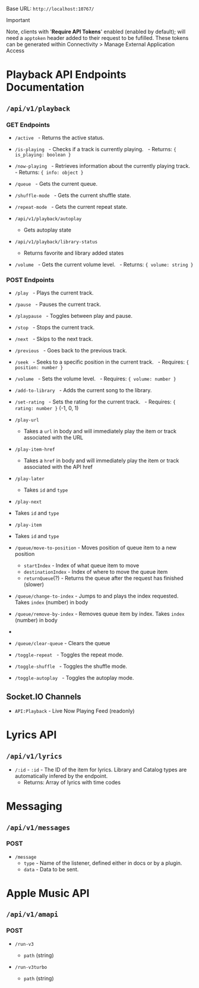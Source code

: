 
Base URL: `http://localhost:10767/`

> [!IMPORTANT]  
> Note, clients with '**Require API Tokens**' enabled (enabled by default); will need a `apptoken` header added to their request to be fufilled. These tokens can be generated within Connectivity > Manage External Application Access

# Playback API Endpoints Documentation

## `/api/v1/playback`

### GET Endpoints

- `/active`
  - Returns the active status.

- `/is-playing`
  - Checks if a track is currently playing.
  - Returns: `{ is_playing: boolean }`

- `/now-playing`
  - Retrieves information about the currently playing track.
  - Returns: `{ info: object }`

- `/queue`
  - Gets the current queue.

- `/shuffle-mode`
  - Gets the current shuffle state.

- `/repeat-mode`
  - Gets the current repeat state.

- `/api/v1/playback/autoplay`
  - Gets autoplay state
 
- `/api/v1/playback/library-status`
  - Returns favorite and library added states

- `/volume`
  - Gets the current volume level.
  - Returns: `{ volume: string }`

### POST Endpoints

- `/play`
  - Plays the current track.

- `/pause`
  - Pauses the current track.

- `/playpause`
  - Toggles between play and pause.

- `/stop`
  - Stops the current track.

- `/next`
  - Skips to the next track.

- `/previous`
  - Goes back to the previous track.

- `/seek`
  - Seeks to a specific position in the current track.
  - Requires: `{ position: number }`

- `/volume`
  - Sets the volume level.
  - Requires: `{ volume: number }`

- `/add-to-library`
  - Adds the current song to the library.

- `/set-rating`
  - Sets the rating for the current track.
  - Requires: `{ rating: number }` (-1, 0, 1)

- `/play-url`
  - Takes a `url` in body and will immediately play the item or track associated with the URL

- `/play-item-href`
  - Takes a `href` in body and will immediately play the item or track associated with the API href
 
- `/play-later`
  - Takes `id` and `type`

 - `/play-next`
  - Takes `id` and `type`

 - `/play-item`
  - Takes `id` and `type`
 
- `/queue/move-to-position` - Moves position of queue item to a new position
  - `startIndex` - Index of what queue item to move
  - `destinationIndex` - Index of where to move the queue item
  - `returnQueue`(?) - Returns the queue after the request has finished (slower)

- `/queue/change-to-index` - Jumps to and plays the index requested. Takes `index` (number) in body

- `/queue/remove-by-index` - Removes queue item by index. Takes `index` (number) in body
- 
- `/queue/clear-queue` - Clears the queue

- `/toggle-repeat`
  - Toggles the repeat mode.

- `/toggle-shuffle`
  - Toggles the shuffle mode.

- `/toggle-autoplay`
  - Toggles the autoplay mode.

## Socket.IO Channels

- `API:Playback` - Live Now Playing Feed (readonly)

# Lyrics API

## `/api/v1/lyrics`

- `/:id` - `:id` - The ID of the item for lyrics.  Library and Catalog types are automatically infered by the endpoint.
  - Returns: Array of lyrics with time codes

# Messaging

## `/api/v1/messages`

### POST
- `/message`
  - `type` - Name of the listener, defined either in docs or by a plugin.
  - `data` - Data to be sent.
 
# Apple Music API

## `/api/v1/amapi`

### POST
- `/run-v3`
  - `path` (string)

- `/run-v3turbo`
  - `path` (string)
